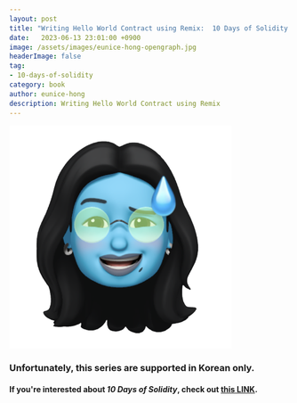 ```yaml
---
layout: post
title: "Writing Hello World Contract using Remix:  10 Days of Solidity - Day 4"
date:   2023-06-13 23:01:00 +0900
image: /assets/images/eunice-hong-opengraph.jpg
headerImage: false
tag:
- 10-days-of-solidity
category: book
author: eunice-hong
description: Writing Hello World Contract using Remix
---
```


![not supported in English](../../../assets/images/error.png)

### Unfortunately, this series are supported in Korean only.

#### If you're interested about _10 Days of Solidity_, check out [this LINK][10-days-of-solidity].

[10-days-of-solidity]: https://metaschool.so/courses/10-days-of-solidity
